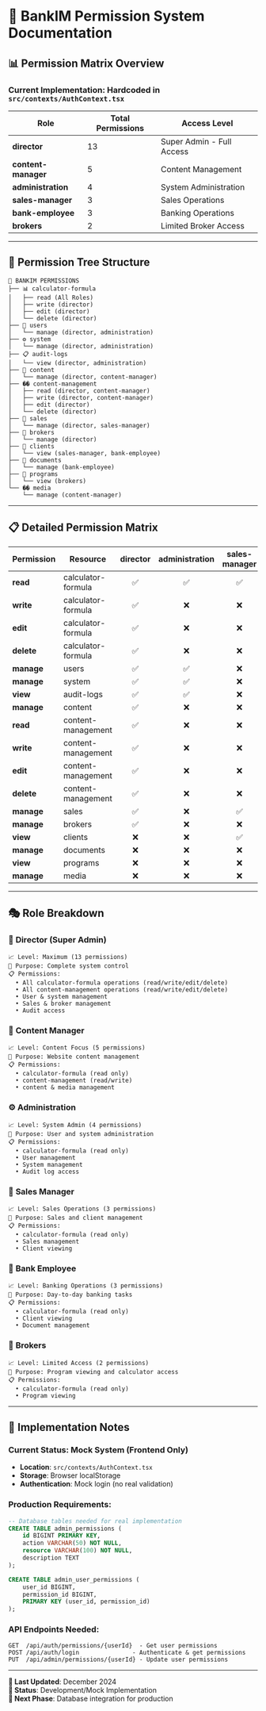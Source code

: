 # 🔐 BankIM Permission System Documentation

## 📊 Permission Matrix Overview

### **Current Implementation**: Hardcoded in `src/contexts/AuthContext.tsx`

| Role | Total Permissions | Access Level |
|------|------------------|--------------|
| **director** | 13 | Super Admin - Full Access |
| **content-manager** | 5 | Content Management |
| **administration** | 4 | System Administration |
| **sales-manager** | 3 | Sales Operations |
| **bank-employee** | 3 | Banking Operations |
| **brokers** | 2 | Limited Broker Access |

---

## 🌳 Permission Tree Structure

```
📁 BANKIM PERMISSIONS
├── 📊 calculator-formula
│   ├── read (All Roles)
│   ├── write (director)
│   ├── edit (director)
│   └── delete (director)
├── 👥 users
│   └── manage (director, administration)
├── ⚙️ system
│   └── manage (director, administration)
├── 📋 audit-logs
│   └── view (director, administration)
├── 📝 content
│   └── manage (director, content-manager)
├── �� content-management
│   ├── read (director, content-manager)
│   ├── write (director, content-manager)
│   ├── edit (director)
│   └── delete (director)
├── 💼 sales
│   └── manage (director, sales-manager)
├── 🏪 brokers
│   └── manage (director)
├── 👤 clients
│   └── view (sales-manager, bank-employee)
├── 📄 documents
│   └── manage (bank-employee)
├── 🎯 programs
│   └── view (brokers)
└── �� media
    └── manage (content-manager)
```

---

## 📋 Detailed Permission Matrix

| Permission | Resource | director | administration | sales-manager | content-manager | bank-employee | brokers |
|------------|----------|:--------:|:--------------:|:-------------:|:---------------:|:-------------:|:-------:|
| **read** | calculator-formula | ✅ | ✅ | ✅ | ✅ | ✅ | ✅ |
| **write** | calculator-formula | ✅ | ❌ | ❌ | ❌ | ❌ | ❌ |
| **edit** | calculator-formula | ✅ | ❌ | ❌ | ❌ | ❌ | ❌ |
| **delete** | calculator-formula | ✅ | ❌ | ❌ | ❌ | ❌ | ❌ |
| **manage** | users | ✅ | ✅ | ❌ | ❌ | ❌ | ❌ |
| **manage** | system | ✅ | ✅ | ❌ | ❌ | ❌ | ❌ |
| **view** | audit-logs | ✅ | ✅ | ❌ | ❌ | ❌ | ❌ |
| **manage** | content | ✅ | ❌ | ❌ | ✅ | ❌ | ❌ |
| **read** | content-management | ✅ | ❌ | ❌ | ✅ | ❌ | ❌ |
| **write** | content-management | ✅ | ❌ | ❌ | ✅ | ❌ | ❌ |
| **edit** | content-management | ✅ | ❌ | ❌ | ❌ | ❌ | ❌ |
| **delete** | content-management | ✅ | ❌ | ❌ | ❌ | ❌ | ❌ |
| **manage** | sales | ✅ | ❌ | ✅ | ❌ | ❌ | ❌ |
| **manage** | brokers | ✅ | ❌ | ❌ | ❌ | ❌ | ❌ |
| **view** | clients | ❌ | ❌ | ✅ | ❌ | ✅ | ❌ |
| **manage** | documents | ❌ | ❌ | ❌ | ❌ | ✅ | ❌ |
| **view** | programs | ❌ | ❌ | ❌ | ❌ | ❌ | ✅ |
| **manage** | media | ❌ | ❌ | ❌ | ✅ | ❌ | ❌ |

---

## 🎭 Role Breakdown

### 👑 **Director** (Super Admin)
```
📈 Level: Maximum (13 permissions)
🎯 Purpose: Complete system control
📋 Permissions:
  • All calculator-formula operations (read/write/edit/delete)
  • All content-management operations (read/write/edit/delete)
  • User & system management
  • Sales & broker management
  • Audit access
```

### 🎨 **Content Manager**
```
📈 Level: Content Focus (5 permissions)
🎯 Purpose: Website content management
📋 Permissions:
  • calculator-formula (read only)
  • content-management (read/write)
  • content & media management
```

### ⚙️ **Administration**
```
📈 Level: System Admin (4 permissions)
🎯 Purpose: User and system administration
📋 Permissions:
  • calculator-formula (read only)
  • User management
  • System management
  • Audit log access
```

### 💼 **Sales Manager**
```
📈 Level: Sales Operations (3 permissions)
🎯 Purpose: Sales and client management
📋 Permissions:
  • calculator-formula (read only)
  • Sales management
  • Client viewing
```

### 🏦 **Bank Employee**
```
📈 Level: Banking Operations (3 permissions)
🎯 Purpose: Day-to-day banking tasks
📋 Permissions:
  • calculator-formula (read only)
  • Client viewing
  • Document management
```

### 🏪 **Brokers**
```
📈 Level: Limited Access (2 permissions)
🎯 Purpose: Program viewing and calculator access
📋 Permissions:
  • calculator-formula (read only)
  • Program viewing
```

---

## 🔧 Implementation Notes

### **Current Status**: Mock System (Frontend Only)
- **Location**: `src/contexts/AuthContext.tsx`
- **Storage**: Browser localStorage
- **Authentication**: Mock login (no real validation)

### **Production Requirements**:
```sql
-- Database tables needed for real implementation
CREATE TABLE admin_permissions (
    id BIGINT PRIMARY KEY,
    action VARCHAR(50) NOT NULL,
    resource VARCHAR(100) NOT NULL,
    description TEXT
);

CREATE TABLE admin_user_permissions (
    user_id BIGINT,
    permission_id BIGINT,
    PRIMARY KEY (user_id, permission_id)
);
```

### **API Endpoints Needed**:
```
GET  /api/auth/permissions/{userId}  - Get user permissions
POST /api/auth/login               - Authenticate & get permissions
PUT  /api/admin/permissions/{userId} - Update user permissions
```

---

**📅 Last Updated**: December 2024  
**🔄 Status**: Development/Mock Implementation  
**📍 Next Phase**: Database integration for production
